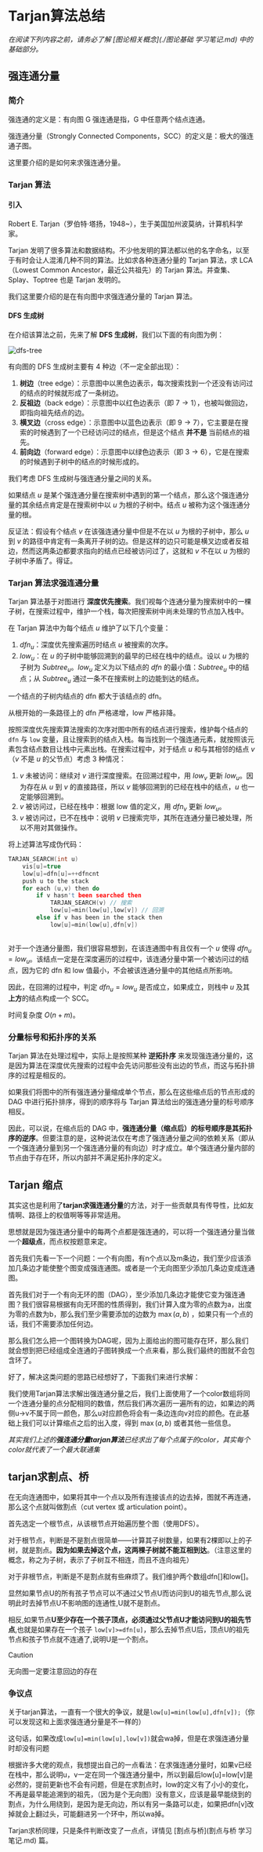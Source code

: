 # Tarjan算法总结

*在阅读下列内容之前，请务必了解 [图论相关概念](./图论基础 学习笔记.md) 中的基础部分。*

## 强连通分量

### 简介

强连通的定义是：有向图 G 强连通是指，G 中任意两个结点连通。

强连通分量（Strongly Connected Components，SCC）的定义是：极大的强连通子图。

这里要介绍的是如何来求强连通分量。

### Tarjan 算法

#### 引入

Robert E. Tarjan（罗伯特·塔扬，1948\~），生于美国加州波莫纳，计算机科学家。

Tarjan 发明了很多算法和数据结构。不少他发明的算法都以他的名字命名，以至于有时会让人混淆几种不同的算法。比如求各种连通分量的 Tarjan 算法，求 LCA（Lowest Common Ancestor，最近公共祖先）的 Tarjan 算法。并查集、Splay、Toptree 也是 Tarjan 发明的。

我们这里要介绍的是在有向图中求强连通分量的 Tarjan 算法。

#### DFS 生成树

在介绍该算法之前，先来了解 **DFS 生成树**，我们以下面的有向图为例：

![dfs-tree](.\images\dfs-tree.svg)

有向图的 DFS 生成树主要有 4 种边（不一定全部出现）：

1.  **树边**（tree edge）：示意图中以黑色边表示，每次搜索找到一个还没有访问过的结点的时候就形成了一条树边。
2.  **反祖边**（back edge）：示意图中以红色边表示（即 $7 \rightarrow 1$），也被叫做回边，即指向祖先结点的边。
3.  **横叉边**（cross edge）：示意图中以蓝色边表示（即 $9 \rightarrow 7$），它主要是在搜索的时候遇到了一个已经访问过的结点，但是这个结点 **并不是** 当前结点的祖先。
4.  **前向边**（forward edge）：示意图中以绿色边表示（即 $3 \rightarrow 6$），它是在搜索的时候遇到子树中的结点的时候形成的。

我们考虑 DFS 生成树与强连通分量之间的关系。

如果结点 $u$ 是某个强连通分量在搜索树中遇到的第一个结点，那么这个强连通分量的其余结点肯定是在搜索树中以 $u$ 为根的子树中。结点 $u$ 被称为这个强连通分量的根。

反证法：假设有个结点 $v$ 在该强连通分量中但是不在以 $u$ 为根的子树中，那么 $u$ 到 $v$ 的路径中肯定有一条离开子树的边。但是这样的边只可能是横叉边或者反祖边，然而这两条边都要求指向的结点已经被访问过了，这就和 $v$ 不在以 $u$ 为根的子树中矛盾了。得证。

### Tarjan 算法求强连通分量

Tarjan 算法基于对图进行 **深度优先搜索**。我们视每个连通分量为搜索树中的一棵子树，在搜索过程中，维护一个栈，每次把搜索树中尚未处理的节点加入栈中。

在 Tarjan 算法中为每个结点 $u$ 维护了以下几个变量：

1.  $\textit{dfn}_u$：深度优先搜索遍历时结点 $u$ 被搜索的次序。
2.  $\textit{low}_u$：在 $u$ 的子树中能够回溯到的最早的已经在栈中的结点。设以 $u$ 为根的子树为 $\textit{Subtree}_u$。$\textit{low}_u$ 定义为以下结点的 $\textit{dfn}$ 的最小值：$\textit{Subtree}_u$ 中的结点；从 $\textit{Subtree}_u$ 通过一条不在搜索树上的边能到达的结点。

一个结点的子树内结点的 dfn 都大于该结点的 dfn。

从根开始的一条路径上的 dfn 严格递增，low 严格非降。

按照深度优先搜索算法搜索的次序对图中所有的结点进行搜索，维护每个结点的 `dfn` 与 `low` 变量，且让搜索到的结点入栈。每当找到一个强连通元素，就按照该元素包含结点数目让栈中元素出栈。在搜索过程中，对于结点 $u$ 和与其相邻的结点 $v$（$v$ 不是 $u$ 的父节点）考虑 3 种情况：

1.  $v$ 未被访问：继续对 $v$ 进行深度搜索。在回溯过程中，用 $\textit{low}_v$ 更新 $\textit{low}_u$。因为存在从 $u$ 到 $v$ 的直接路径，所以 $v$ 能够回溯到的已经在栈中的结点，$u$ 也一定能够回溯到。
2.  $v$ 被访问过，已经在栈中：根据 low 值的定义，用 $\textit{dfn}_v$ 更新 $\textit{low}_u$。
3.  $v$ 被访问过，已不在栈中：说明 $v$ 已搜索完毕，其所在连通分量已被处理，所以不用对其做操作。

将上述算法写成伪代码：

```c++
TARJAN_SEARCH(int u)
    vis[u]=true
    low[u]=dfn[u]=++dfncnt
    push u to the stack
    for each (u,v) then do
        if v hasn't been searched then
            TARJAN_SEARCH(v) // 搜索
            low[u]=min(low[u],low[v]) // 回溯
        else if v has been in the stack then
            low[u]=min(low[u],dfn[v])
    
```

对于一个连通分量图，我们很容易想到，在该连通图中有且仅有一个 $u$ 使得 $\textit{dfn}_u=\textit{low}_u$。该结点一定是在深度遍历的过程中，该连通分量中第一个被访问过的结点，因为它的 dfn 和 low 值最小，不会被该连通分量中的其他结点所影响。

因此，在回溯的过程中，判定 $\textit{dfn}_u=\textit{low}_u$ 是否成立，如果成立，则栈中 $u$ 及其**上方**的结点构成一个 SCC。

时间复杂度 $O(n + m)$。

### 分量标号和拓扑序的关系

Tarjan 算法在处理过程中，实际上是按照某种 **逆拓扑序** 来发现强连通分量的，这是因为算法在深度优先搜索的过程中会先访问那些没有出边的节点，而这与拓扑排序的过程是相反的。

如果我们将图中的所有强连通分量缩成单个节点，那么在这些缩点后的节点形成的 DAG 中进行拓扑排序，得到的顺序将与 Tarjan 算法给出的强连通分量的标号顺序相反。

因此，可以说，在缩点后的 DAG 中，**强连通分量（缩点后）的标号顺序是其拓扑序的逆序**。但要注意的是，这种说法仅在考虑了强连通分量之间的依赖关系（即从一个强连通分量到另一个强连通分量的有向边）时才成立。单个强连通分量内部的节点由于存在环，所以内部并不满足拓扑序的定义。

## Tarjan 缩点

其实这也是利用了**tarjan求强连通分量**的方法，对于一些贡献具有传导性，比如友情啊、路径上的权值啊等等非常适用。

思想就是因为强连通分量中的每两个点都是强连通的，可以将一个强连通分量当做一个**超级点**，而点权按题意来定。

首先我们先看一下一个问题：一个有向图，有n个点以及m条边，我们至少应该添加几条边才能使整个图变成强连通图。或者是一个无向图至少添加几条边变成连通图。

首先我们对于一个有向无环的图（DAG），至少添加几条边才能使它变为强连通图？我们很容易根据有向无环图的性质得到，我们计算入度为零的点数为a，出度为零的点数为b，那么我们至少需要添加的边数为 $\max(a,b)$ ，如果只有一个点的话，我们不需要添加任何边。

那么我们怎么把一个图转换为DAG呢，因为上面给出的图可能存在环，那么我们就会想到把已经组成全连通的子图转换成一个点来看，那么我们最终的图就不会包含环了。

好了，解决这类问题的思路已经想好了，下面我们来进行求解：

我们使用Tarjan算法求解出强连通分量之后，我们上面使用了一个color数组将同一个连通分量的点分配相同的数值，然后我们再次遍历一遍所有的边，如果边的两侧u->v不属于同一颜色，那么u对应颜色将会有一条边连向v对应的颜色。在此基础上我们可以计算缩点之后的出入度，得到 $\max(a,b)$ 或者其他一些信息。

*其实我们上述的**强连通分量tarjan算法**已经求出了每个点属于的color，其实每个color就代表了一个最大联通集*

## tarjan求割点、桥

在无向连通图中，如果将其中一个点以及所有连接该点的边去掉，图就不再连通，那么这个点就叫做割点（cut vertex 或 articulation point）。

首先选定一个根节点，从该根节点开始遍历整个图（使用DFS）。

对于根节点，判断是不是割点很简单——计算其子树数量，如果有2棵即以上的子树，就是割点。**因为如果去掉这个点，这两棵子树就不能互相到达**。（注意这里的概念，称之为子树，表示了子树互不相连，而且不连向祖先）

对于非根节点，判断是不是割点就有些麻烦了。我们维护两个数组dfn[]和low[]。

显然如果节点U的所有孩子节点可以不通过父节点U而访问到U的祖先节点,那么说明此时去掉节点U不影响图的连通性,U就不是割点。

相反,如果节点**U至少存在一个孩子顶点，必须通过父节点U才能访问到U的祖先节点**,也就是如果存在一个孩子 `low[v]>=dfn[u]`，那么去掉节点U后，顶点U的祖先节点和孩子节点就不连通了,说明U是一个割点。

> [!caution]
>
> 无向图一定要注意回边的存在

### 争议点

关于tarjan算法，一直有一个很大的争议，就是`low[u]=min(low[u],dfn[v]);`（你可以发现这和上面求强连通分量是不一样的）

这句话，如果改成`low[u]=min(low[u],low[v])`就会wa掉，但是在求强连通分量时却没有问题

根据许多大佬的观点，我想提出自己的一点看法：在求强连通分量时，如果v已经在栈中，那么说明u，v一定在同一个强连通分量中，所以到最后low[u]=low[v]是必然的，提前更新也不会有问题，但是在求割点时，low的定义有了小小的变化，不再是最早能追溯到的祖先，（因为是个无向图）没有意义，应该是最早能绕到的割点，为什么用绕到，是因为是无向边，所以有另一条路可以走，如果把dfn[v]改掉就会上翻过头，可能翻进另一个环中，所以wa掉。

Tarjan求桥同理，只是条件判断改变了一点点，详情见 [割点与桥](割点与桥 学习笔记.md) 篇。